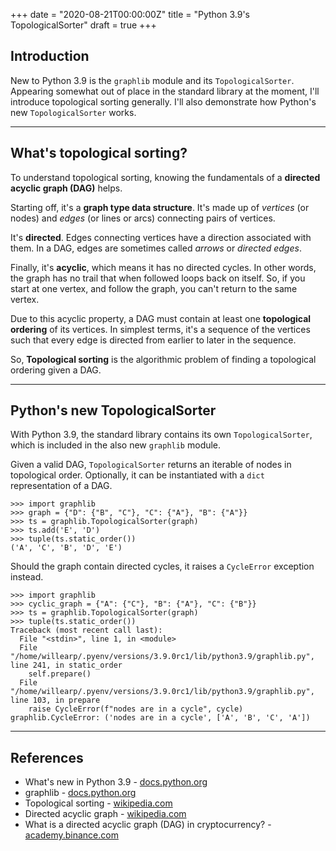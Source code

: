 +++
date = "2020-08-21T00:00:00Z"
title = "Python 3.9's TopologicalSorter"
draft = true
+++

## Introduction 

New to Python 3.9 is the `graphlib` module and its `TopologicalSorter`. Appearing somewhat out of place in the standard library at the moment, I'll introduce topological sorting generally. I'll also demonstrate how Python's new `TopologicalSorter` works.

---

## What's topological sorting?

To understand topological sorting, knowing the fundamentals of a **directed acyclic graph (DAG)** helps.

Starting off, it's a **graph type data structure**. It's made up of _vertices_ (or nodes) and _edges_ (or lines or arcs) connecting pairs of vertices. 

It's **directed**. Edges connecting vertices have a direction associated with them. In a DAG, edges are sometimes called _arrows_ or _directed edges_.

Finally, it's **acyclic**, which means it has no directed cycles. In other words, the graph has no trail that when followed loops back on itself. So, if you start at one vertex, and follow the graph, you can't return to the same vertex.

Due to this acyclic property, a DAG must contain at least one **topological ordering** of its vertices. In simplest terms, it's a sequence of the vertices such that every edge is directed from earlier to later in the sequence. 

So, **Topological sorting** is the algorithmic problem of finding a topological ordering given a DAG. 

---

## Python's new TopologicalSorter

With Python 3.9, the standard library contains its own `TopologicalSorter`, which is included in the also new `graphlib` module. 

Given a valid DAG, `TopologicalSorter` returns an iterable of nodes in topological order. Optionally, it can be instantiated with a `dict` representation of a DAG.
```
>>> import graphlib
>>> graph = {"D": {"B", "C"}, "C": {"A"}, "B": {"A"}}
>>> ts = graphlib.TopologicalSorter(graph)
>>> ts.add('E', 'D')
>>> tuple(ts.static_order())
('A', 'C', 'B', 'D', 'E')
```

Should the graph contain directed cycles, it raises a `CycleError` exception instead.
```
>>> import graphlib
>>> cyclic_graph = {"A": {"C"}, "B": {"A"}, "C": {"B"}}
>>> ts = graphlib.TopologicalSorter(graph)
>>> tuple(ts.static_order())
Traceback (most recent call last):
  File "<stdin>", line 1, in <module>
  File "/home/willearp/.pyenv/versions/3.9.0rc1/lib/python3.9/graphlib.py", line 241, in static_order
    self.prepare()
  File "/home/willearp/.pyenv/versions/3.9.0rc1/lib/python3.9/graphlib.py", line 103, in prepare
    raise CycleError(f"nodes are in a cycle", cycle)
graphlib.CycleError: ('nodes are in a cycle', ['A', 'B', 'C', 'A'])
```
---

## References
- What's new in Python 3.9 - [docs.python.org](https://docs.python.org/3.9/whatsnew/3.9.html)
- graphlib - [docs.python.org](https://docs.python.org/3.9/library/graphlib.html)
- Topological sorting - [wikipedia.com](https://en.wikipedia.org/wiki/Topological_sorting)
- Directed acyclic graph - [wikipedia.com](https://en.wikipedia.org/wiki/Directed_acyclic_graph)
- What is a directed acyclic graph (DAG) in cryptocurrency? - [academy.binance.com](https://academy.binance.com/blockchain/what-is-a-directed-acyclic-graph-dag-in-cryptocurrency)
